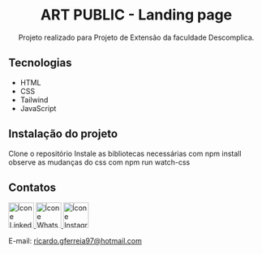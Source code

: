<h1 align="center">
ART PUBLIC - Landing page
</h1>
<p align="center">Projeto realizado para Projeto de Extensão da faculdade Descomplica.
</p>

## Tecnologias
- HTML
- CSS
- Tailwind
- JavaScript

## Instalação do projeto

Clone o repositório
Instale as bibliotecas necessárias com npm install
observe as mudanças do css com npm run watch-css

## Contatos

<a href="https://www.linkedin.com/in/ricardo-gon/">
<img width="50" src="https://img.icons8.com/office/344/linkedin.png" alt="Ícone Linkedin"> </a>

<a href="https://contate.me/ricardo-gon">
<img width="50" src="https://img.icons8.com/office/344/whatsapp--v1.png" alt="Ícone Whatsapp"> </a>

<a href="https://www.instagram.com/ricardinferreira/">
<img width="50" src="https://img.icons8.com/office/344/instagram-new.png" alt="Ícone Instagram"> </a>

E-mail: ricardo.gferreia97@hotmail.com </br>
